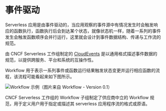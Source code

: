 # 事件驱动

Serverless 应用是由事件驱动的，当应用观察的事件源中有情况发生时会触发响应的函数执行，函数执行后会到达某个状态，就像状态机一样，随着一系列的事件发生会触发函数顺序会并行运行，这里就会设计到事件数据结构、传递与工作流的规范。

由 CNCF Serverless 工作组制定的 [CloudEvents](https://cloudevents.io) 是以通用格式描述事件数据的规范，以提供跨服务、平台和系统的互操作性。

Workflow 用于表示一系列事件或函数运行结果触发状态变更并运行相应函数的流程，该流程可能看起来如下图所示。

![Workflow 示例（图片来自 Workflow - Version 0.1）](https://tva1.sinaimg.cn/large/006y8mN6ly1g7nkd73taxj30m90ffgm6.jpg)

CNCF Serverless 工作组的 Workflow 子组制定了供应商中立的 Workflow 规范，用于定义用户用于指定或描述其 serverless 应用程序流的格式或原语。